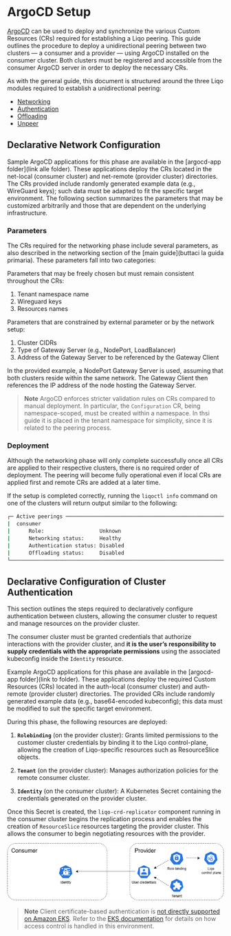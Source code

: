 # ArgoCD Setup

[ArgoCD](https://argo-cd.readthedocs.io) can be used to deploy and synchronize the various Custom Resources (CRs) required for establishing a Liqo peering. This guide outlines the procedure to deploy a unidirectional peering between two clusters — a consumer and a provider — using ArgoCD installed on the consumer cluster. Both clusters must be registered and accessible from the consumer ArgoCD server in order to deploy the necessary CRs.

As with the general guide, this document is structured around the three Liqo modules required to establish a unidirectional peering:

- [Networking](#net)
- [Authentication](#auth)
- [Offloading](#offloading)
- [Unpeer](#unpeer)

## <a id="net"></a>Declarative Network Configuration

Sample ArgoCD applications for this phase are available in the [argocd-app folder](link alle folder). These applications deploy the CRs located in the net-local (consumer cluster) and net-remote (provider cluster) directories. The CRs provided include randomly generated example data (e.g., WireGuard keys); such data must be adapted to fit the specific target environment. The following section summarizes the parameters that may be customized arbitrarily and those that are dependent on the underlying infrastructure.

### Parameters

The CRs required for the networking phase include several parameters, as also described in the networking section of the [main guide](buttaci la guida primaria). These parameters fall into two categories:

Parameters that may be freely chosen but must remain consistent throughout the CRs:

1. Tenant namespace name
2. Wireguard keys
3. Resources names

Parameters that are constrained by external parameter or by the network setup:

1. Cluster CIDRs
2. Type of Gateway Server (e.g., NodePort, LoadBalancer)
3. Address of the Gateway Server to be referenced by the Gateway Client

In the provided example, a NodePort Gateway Server is used, assuming that both clusters reside within the same network. The Gateway Client then references the IP address of the node hosting the Gateway Server.

>**Note** 
ArgoCD enforces stricter validation rules on CRs compared to manual deployment. In particular, the `Configuration` CR, being namespace-scoped, must be created within a namespace. In thsi guide it is placed in the tenant namespace for simplicity, since it is related to the peering process.

### Deployment

Although the networking phase will only complete successfully once all CRs are applied to their respective clusters, there is no required order of deployment. The peering will become fully operational even if local CRs are applied first and remote CRs are added at a later time.

If the setup is completed correctly, running the `liqoctl info` command on one of the clusters will return output similar to the following:

```bash
┌─ Active peerings ────────────────────────────────────────────────────────────────┐
|  consumer                                                                        |
|      Role:                  Unknown                                              |
|      Networking status:     Healthy                                              |
|      Authentication status: Disabled                                             |
|      Offloading status:     Disabled                                             |
└──────────────────────────────────────────────────────────────────────────────────┘
```

## <a id="auth"></a>Declarative Configuration of Cluster Authentication

This section outlines the steps required to declaratively configure authentication between clusters, allowing the consumer cluster to request and manage resources on the provider cluster.

The consumer cluster must be granted credentials that authorize interactions with the provider cluster, and **it is the user’s responsibility to supply credentials with the appropriate permissions** using the associated kubeconfig inside the `Identity` resource.

Example ArgoCD applications for this phase are available in the [argocd-app folder](link to folder). These applications deploy the required Custom Resources (CRs) located in the auth-local (consumer cluster) and auth-remote (provider cluster) directories. The provided CRs include randomly generated example data (e.g., base64-encoded kubeconfig); this data must be modified to suit the specific target environment.

During this phase, the following resources are deployed:

1. **`Rolebinding`** (on the provider cluster): Grants limited permissions to the customer cluster credentials by binding it to the Liqo control-plane, allowing the creation of Liqo-specific resources such as ResourceSlice objects.

2. **`Tenant`** (on the provider cluster): Manages authorization policies for the remote consumer cluster.

3. **`Identity`** (on the consumer cluster): A Kubernetes Secret containing the credentials generated on the provider cluster.

Once this Secret is created, the `liqo-crd-replicator` component running in the consumer cluster begins the replication process and enables the creation of `ResourceSlice` resources targeting the provider cluster. This allows the consumer to begin negotiating resources with the provider.

















<img src="./images/authentication-v1.png" alt="Authentication Liqo Components" width="700"/><br>

>**Note** Client certificate-based authentication is [not directly supported on Amazon EKS](https://aws.amazon.com/blogs/containers/managing-access-to-amazon-elastic-kubernetes-service-clusters-with-x-509-certificates/).
Refer to the [EKS documentation](https://docs.aws.amazon.com/eks/latest/userguide/cluster-auth.html) for details on how access control is handled in this environment.
